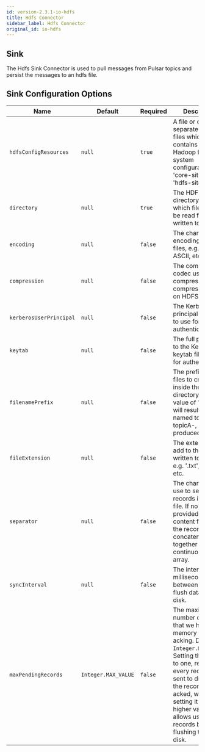 ```yaml
---
id: version-2.3.1-io-hdfs
title: Hdfs Connector
sidebar_label: Hdfs Connector
original_id: io-hdfs
---
```


## Sink

The Hdfs Sink Connector is used to pull messages from Pulsar topics and persist the messages
to an hdfs file.

## Sink Configuration Options

| Name | Default | Required | Description |
|------|---------|----------|-------------|
| `hdfsConfigResources` | `null` | `true` | A file or comma separated list of files which contains the Hadoop file system configuration, e.g. 'core-site.xml', 'hdfs-site.xml'. |
| `directory` | `null` | `true` | The HDFS directory from which files should be read from or written to. |
| `encoding` | `null` | `false` | The character encoding for the files, e.g. UTF-8, ASCII, etc. |
| `compression` | `null` | `false` | The compression codec used to compress/de-compress the files on HDFS. |
| `kerberosUserPrincipal` | `null` | `false` | The Kerberos user principal account to use for authentication. |
| `keytab` | `null` | `false` | The full pathname to the Kerberos keytab file to use for authentication. |
| `filenamePrefix` | `null` | `false` | The prefix of the files to create inside the HDFS directory, i.e. a value of "topicA" will result in files named topicA-, topicA-, etc being produced. |
| `fileExtension` | `null` | `false` | The extension to add to the files written to HDFS, e.g. '.txt', '.seq', etc. |
| `separator` | `null` | `false` | The character to use to separate records in a text file. If no value is provided then the content from all of the records will be concatenated together in one continuous byte array. |
| `syncInterval` | `null` | `false` | The interval (in milliseconds) between calls to flush data to HDFS disk. |
| `maxPendingRecords` | `Integer.MAX_VALUE` | `false` | The maximum number of records that we hold in memory before acking. Default is `Integer.MAX_VALUE`. Setting this value to one, results in every record being sent to disk before the record is acked, while setting it to a higher values allows us to buffer records before flushing them all to disk. |